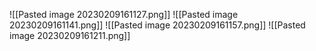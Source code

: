 ![[Pasted image 20230209161127.png]]
![[Pasted image 20230209161141.png]]
![[Pasted image 20230209161157.png]]
![[Pasted image 20230209161211.png]]
